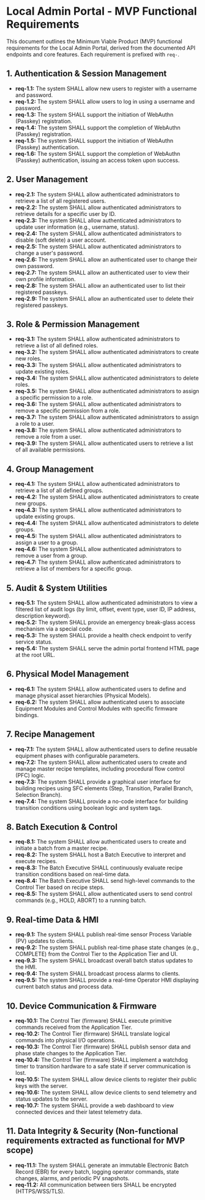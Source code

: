 # Local Admin Portal - MVP Functional Requirements

This document outlines the Minimum Viable Product (MVP) functional requirements for the Local Admin Portal, derived from the documented API endpoints and core features. Each requirement is prefixed with `req-`.

## 1. Authentication & Session Management

*   **req-1.1:** The system SHALL allow new users to register with a username and password.
*   **req-1.2:** The system SHALL allow users to log in using a username and password.
*   **req-1.3:** The system SHALL support the initiation of WebAuthn (Passkey) registration.
*   **req-1.4:** The system SHALL support the completion of WebAuthn (Passkey) registration.
*   **req-1.5:** The system SHALL support the initiation of WebAuthn (Passkey) authentication.
*   **req-1.6:** The system SHALL support the completion of WebAuthn (Passkey) authentication, issuing an access token upon success.

## 2. User Management

*   **req-2.1:** The system SHALL allow authenticated administrators to retrieve a list of all registered users.
*   **req-2.2:** The system SHALL allow authenticated administrators to retrieve details for a specific user by ID.
*   **req-2.3:** The system SHALL allow authenticated administrators to update user information (e.g., username, status).
*   **req-2.4:** The system SHALL allow authenticated administrators to disable (soft delete) a user account.
*   **req-2.5:** The system SHALL allow authenticated administrators to change a user's password.
*   **req-2.6:** The system SHALL allow an authenticated user to change their own password.
*   **req-2.7:** The system SHALL allow an authenticated user to view their own profile information.
*   **req-2.8:** The system SHALL allow an authenticated user to list their registered passkeys.
*   **req-2.9:** The system SHALL allow an authenticated user to delete their registered passkeys.

## 3. Role & Permission Management

*   **req-3.1:** The system SHALL allow authenticated administrators to retrieve a list of all defined roles.
*   **req-3.2:** The system SHALL allow authenticated administrators to create new roles.
*   **req-3.3:** The system SHALL allow authenticated administrators to update existing roles.
*   **req-3.4:** The system SHALL allow authenticated administrators to delete roles.
*   **req-3.5:** The system SHALL allow authenticated administrators to assign a specific permission to a role.
*   **req-3.6:** The system SHALL allow authenticated administrators to remove a specific permission from a role.
*   **req-3.7:** The system SHALL allow authenticated administrators to assign a role to a user.
*   **req-3.8:** The system SHALL allow authenticated administrators to remove a role from a user.
*   **req-3.9:** The system SHALL allow authenticated users to retrieve a list of all available permissions.

## 4. Group Management

*   **req-4.1:** The system SHALL allow authenticated administrators to retrieve a list of all defined groups.
*   **req-4.2:** The system SHALL allow authenticated administrators to create new groups.
*   **req-4.3:** The system SHALL allow authenticated administrators to update existing groups.
*   **req-4.4:** The system SHALL allow authenticated administrators to delete groups.
*   **req-4.5:** The system SHALL allow authenticated administrators to assign a user to a group.
*   **req-4.6:** The system SHALL allow authenticated administrators to remove a user from a group.
*   **req-4.7:** The system SHALL allow authenticated administrators to retrieve a list of members for a specific group.

## 5. Audit & System Utilities

*   **req-5.1:** The system SHALL allow authenticated administrators to view a filtered list of audit logs (by limit, offset, event type, user ID, IP address, description keyword).
*   **req-5.2:** The system SHALL provide an emergency break-glass access mechanism via a special code.
*   **req-5.3:** The system SHALL provide a health check endpoint to verify service status.
*   **req-5.4:** The system SHALL serve the admin portal frontend HTML page at the root URL.

## 6. Physical Model Management
*   **req-6.1:** The system SHALL allow authenticated users to define and manage physical asset hierarchies (Physical Models).
*   **req-6.2:** The system SHALL allow authenticated users to associate Equipment Modules and Control Modules with specific firmware bindings.

## 7. Recipe Management
*   **req-7.1:** The system SHALL allow authenticated users to define reusable equipment phases with configurable parameters.
*   **req-7.2:** The system SHALL allow authenticated users to create and manage master recipe templates, including procedural flow control (PFC) logic.
*   **req-7.3:** The system SHALL provide a graphical user interface for building recipes using SFC elements (Step, Transition, Parallel Branch, Selection Branch).
*   **req-7.4:** The system SHALL provide a no-code interface for building transition conditions using boolean logic and system tags.

## 8. Batch Execution & Control
*   **req-8.1:** The system SHALL allow authenticated users to create and initiate a batch from a master recipe.
*   **req-8.2:** The system SHALL host a Batch Executive to interpret and execute recipes.
*   **req-8.3:** The Batch Executive SHALL continuously evaluate recipe transition conditions based on real-time data.
*   **req-8.4:** The Batch Executive SHALL send high-level commands to the Control Tier based on recipe steps.
*   **req-8.5:** The system SHALL allow authenticated users to send control commands (e.g., HOLD, ABORT) to a running batch.

## 9. Real-time Data & HMI
*   **req-9.1:** The system SHALL publish real-time sensor Process Variable (PV) updates to clients.
*   **req-9.2:** The system SHALL publish real-time phase state changes (e.g., COMPLETE) from the Control Tier to the Application Tier and UI.
*   **req-9.3:** The system SHALL broadcast overall batch status updates to the HMI.
*   **req-9.4:** The system SHALL broadcast process alarms to clients.
*   **req-9.5:** The system SHALL provide a real-time Operator HMI displaying current batch status and process data.

## 10. Device Communication & Firmware
*   **req-10.1:** The Control Tier (firmware) SHALL execute primitive commands received from the Application Tier.
*   **req-10.2:** The Control Tier (firmware) SHALL translate logical commands into physical I/O operations.
*   **req-10.3:** The Control Tier (firmware) SHALL publish sensor data and phase state changes to the Application Tier.
*   **req-10.4:** The Control Tier (firmware) SHALL implement a watchdog timer to transition hardware to a safe state if server communication is lost.
*   **req-10.5:** The system SHALL allow device clients to register their public keys with the server.
*   **req-10.6:** The system SHALL allow device clients to send telemetry and status updates to the server.
*   **req-10.7:** The system SHALL provide a web dashboard to view connected devices and their latest telemetry data.

## 11. Data Integrity & Security (Non-functional requirements extracted as functional for MVP scope)
*   **req-11.1:** The system SHALL generate an immutable Electronic Batch Record (EBR) for every batch, logging operator commands, state changes, alarms, and periodic PV snapshots.
*   **req-11.2:** All communication between tiers SHALL be encrypted (HTTPS/WSS/TLS).
